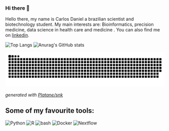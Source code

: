 ### Hi there 👋

Hello there, my name is Carlos Daniel a brazilian scientist and biotechnology student. My main interests are: Bioinformatics, precision medicine, data science in health care and medicine . You can also find me on  [linkedin](https://www.linkedin.com/in/carlos-daniel-moreira-duarte-b220381a7/).

![Top Langs](https://github-readme-stats.vercel.app/api/top-langs/?username=CDanielDuarte&layout=compact&hide=tex,css,html,scss,ruby,javascript,pep8,roff&exclude_repo=dotfiles,mxrcon,website-nos,study_notes&theme=dark)  ![Anurag's GitHub stats](https://github-readme-stats.vercel.app/api?username=CDanielDuarte&show_icons=true&theme=cobalt)


<picture>
  <source media="(prefers-color-scheme: dark)" srcset="https://raw.githubusercontent.com/platane/platane/output/github-contribution-grid-snake-dark.svg">
  <source media="(prefers-color-scheme: light)" srcset="https://raw.githubusercontent.com/platane/platane/output/github-contribution-grid-snake.svg">
  <img alt="github contribution grid snake animation" src="https://raw.githubusercontent.com/platane/platane/output/github-contribution-grid-snake.svg">
</picture>

_generated with [Platane/snk](https://github.com/Platane/snk)_

## Some of my favourite tools:

![Python](https://api.iconify.design/logos:python.svg?width=30&height=30)
![R](https://api.iconify.design/logos:r-lang.svg?width=30&height=30')
![bash](https://api.iconify.design/logos:bash-icon.svg?width=30&height=30)
![Docker](https://api.iconify.design/logos:docker-icon.svg?width=30&height=30)
![Nextflow](https://api.iconify.design/file-icons:nextflow.svg?color=%2327ae60&width=30&height=30)
